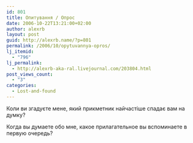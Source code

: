 ```yaml
---
id: 801
title: Опитування / Опрос
date: 2006-10-22T13:21:00+02:00
author: alexrb
layout: post
guid: http://alexrb.name/?p=801
permalink: /2006/10/opytuvannya-opros/
lj_itemid:
  - "796"
lj_permalink:
  - http://alexrb-aka-ral.livejournal.com/203804.html
post_views_count:
  - "3"
categories:
  - Lost-and-found
---
```

Коли ви згадуєте мене, який прикметник найчастіше спадає вам на думку?

Когда вы думаете обо мне, какое прилагательное вы вспоминаете в первую очередь?